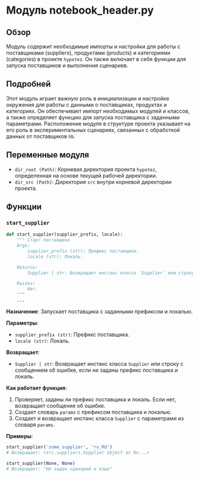 # Модуль notebook_header.py

## Обзор

Модуль содержит необходимые импорты и настройки для работы с поставщиками (suppliers), продуктами (products) и категориями (categories) в проекте `hypotez`. Он также включает в себя функции для запуска поставщиков и выполнения сценариев.

## Подробней

Этот модуль играет важную роль в инициализации и настройке окружения для работы с данными о поставщиках, продуктах и категориях. Он обеспечивает импорт необходимых модулей и классов, а также определяет функцию для запуска поставщика с заданными параметрами. Расположение модуля в структуре проекта указывает на его роль в экспериментальных сценариях, связанных с обработкой данных от поставщиков `hb`.

## Переменные модуля

-   `dir_root (Path)`: Корневая директория проекта `hypotez`, определенная на основе текущей рабочей директории.
-   `dir_src (Path)`: Директория `src` внутри корневой директории проекта.

## Функции

### `start_supplier`

```python
def start_supplier(supplier_prefix, locale):
    """ Старт поставщика
    Args:
        supplier_prefix (str): Префикс поставщика.
        locale (str): Локаль.

    Returns:
        Supplier | str: Возвращает инстанс класса `Supplier` или строку с сообщением об ошибке, если не заданы префикс поставщика и локаль.

    Raises:
        Нет.
    """
    ...
```

**Назначение**: Запускает поставщика с заданными префиксом и локалью.

**Параметры**:

-   `supplier_prefix (str)`: Префикс поставщика.
-   `locale (str)`: Локаль.

**Возвращает**:

-   `Supplier | str`: Возвращает инстанс класса `Supplier` или строку с сообщением об ошибке, если не заданы префикс поставщика и локаль.

**Как работает функция**:

1.  Проверяет, заданы ли префикс поставщика и локаль. Если нет, возвращает сообщение об ошибке.
2.  Создает словарь `params` с префиксом поставщика и локалью.
3.  Создает и возвращает инстанс класса `Supplier` с параметрами из словаря `params`.

**Примеры**:

```python
start_supplier('some_supplier', 'ru_RU')
# Возвращает: <src.suppliers.Supplier object at 0x...>

start_supplier(None, None)
# Возвращает: "Не задан сценарий и язык"
```